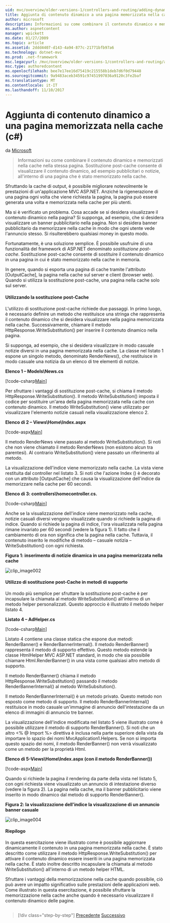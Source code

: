 ```yaml
---
uid: mvc/overview/older-versions-1/controllers-and-routing/adding-dynamic-content-to-a-cached-page-cs
title: Aggiunta di contenuto dinamico a una pagina memorizzata nella cache (c#) | Documenti Microsoft
author: microsoft
description: Informazioni su come combinare il contenuto dinamico e memorizzati nella cache nella stessa pagina. Sostituzione post-cache consente di visualizzare il contenuto dinamico, ad esempio intestazione o di annunci...
ms.author: aspnetcontent
manager: wpickett
ms.date: 01/27/2009
ms.topic: article
ms.assetid: 2ddd4407-d143-4a94-877c-21771bfb97a6
ms.technology: dotnet-mvc
ms.prod: .net-framework
msc.legacyurl: /mvc/overview/older-versions-1/controllers-and-routing/adding-dynamic-content-to-a-cached-page-cs
msc.type: authoredcontent
ms.openlocfilehash: bee7e17ee16d75419c215558b1deb7d6f0d79448
ms.sourcegitcommit: 9a9483aceb34591c97451997036a9120c3fe2baf
ms.translationtype: MT
ms.contentlocale: it-IT
ms.lasthandoff: 11/10/2017
---
```

<a name="adding-dynamic-content-to-a-cached-page-c"></a>Aggiunta di contenuto dinamico a una pagina memorizzata nella cache (c#)
====================
da [Microsoft](https://github.com/microsoft)

> Informazioni su come combinare il contenuto dinamico e memorizzati nella cache nella stessa pagina. Sostituzione post-cache consente di visualizzare il contenuto dinamico, ad esempio pubblicitari o notizie, all'interno di una pagina che è stato memorizzato nella cache.


Sfruttando la cache di output, è possibile migliorare notevolmente le prestazioni di un'applicazione MVC ASP.NET. Anziché la rigenerazione di una pagina ogni volta che viene richiesta la pagina, la pagina può essere generata una volta e memorizzata nella cache per più utenti.

Ma si è verificato un problema. Cosa accade se si desidera visualizzare il contenuto dinamico nella pagina? Si supponga, ad esempio, che si desidera visualizzare un banner pubblicitario nella pagina. Non si desidera banner pubblicitario da memorizzare nella cache in modo che ogni utente vede l'annuncio stesso. Si risulterebbero qualsiasi money in questo modo.

Fortunatamente, è una soluzione semplice. È possibile usufruire di una funzionalità del framework di ASP.NET denominato *sostituzione post-cache*. Sostituzione post-cache consente di sostituire il contenuto dinamico in una pagina in cui è stato memorizzato nella cache in memoria.


In genere, quando si esporta una pagina di cache tramite l'attributo [OutputCache], la pagina nella cache sul server e client (browser web). Quando si utilizza la sostituzione post-cache, una pagina nella cache solo sul server.


#### <a name="using-post-cache-substitution"></a>Utilizzando la sostituzione post-Cache

L'utilizzo di sostituzione post-cache richiede due passaggi. In primo luogo, è necessario definire un metodo che restituisce una stringa che rappresenta il contenuto dinamico che si desidera visualizzare nella pagina memorizzata nella cache. Successivamente, chiamare il metodo HttpResponse.WriteSubstitution() per inserire il contenuto dinamico nella pagina.

Si supponga, ad esempio, che si desidera visualizzare in modo casuale notizie diversi in una pagina memorizzata nella cache. La classe nel listato 1 espone un singolo metodo, denominato RenderNews(), che restituisce in modo casuale una notizia da un elenco di tre elementi di notizie.

**Elenco 1 – Models\News.cs**

[!code-csharp[Main](adding-dynamic-content-to-a-cached-page-cs/samples/sample1.cs)]

Per sfruttare i vantaggi di sostituzione post-cache, si chiama il metodo HttpResponse.WriteSubstitution(). Il metodo WriteSubstitution() imposta il codice per sostituire un'area della pagina memorizzata nella cache con contenuto dinamico. Il metodo WriteSubstitution() viene utilizzato per visualizzare l'elemento notizie casuali nella visualizzazione elenco 2.

**Elenco di 2 – Views\Home\Index.aspx**

[!code-aspx[Main](adding-dynamic-content-to-a-cached-page-cs/samples/sample2.aspx)]

Il metodo RenderNews viene passato al metodo WriteSubstitution(). Si noti che non viene chiamato il metodo RenderNews (non esistono alcun tra parentesi). Al contrario WriteSubstitution() viene passato un riferimento al metodo.

La visualizzazione dell'indice viene memorizzato nella cache. La vista viene restituita dal controller nel listato 3. Si noti che l'azione Index () è decorato con un attributo [OutputCache] che causa la visualizzazione dell'indice da memorizzare nella cache per 60 secondi.

**Elenco di 3: controllers\homecontroller.cs.**

[!code-csharp[Main](adding-dynamic-content-to-a-cached-page-cs/samples/sample3.cs)]

Anche se la visualizzazione dell'indice viene memorizzato nella cache, notizie casuali diversi vengono visualizzate quando si richiede la pagina di indice. Quando si richiede la pagina di indice, l'ora visualizzata nella pagina rimane invariato per 60 secondi (vedere la figura 1). Il fatto che il cambiamento di ora non significa che la pagina nella cache. Tuttavia, il contenuto inserito le modifiche di metodo – casuale notizia – WriteSubstitution() con ogni richiesta.

**Figura 1: inserimento di notizie dinamica in una pagina memorizzata nella cache**

![clip_image002](adding-dynamic-content-to-a-cached-page-cs/_static/image1.jpg)

#### <a name="using-post-cache-substitution-in-helper-methods"></a>Utilizzo di sostituzione post-Cache in metodi di supporto

Un modo più semplice per sfruttare la sostituzione post-cache è per incapsulare la chiamata al metodo WriteSubstitution() all'interno di un metodo helper personalizzati. Questo approccio è illustrato il metodo helper listato 4.

**Listato 4 – AdHelper.cs**

[!code-csharp[Main](adding-dynamic-content-to-a-cached-page-cs/samples/sample4.cs)]

Listato 4 contiene una classe statica che espone due metodi: RenderBanner() e RenderBannerInternal(). Il metodo RenderBanner() rappresenta il metodo di supporto effettivo. Questo metodo estende la classe HtmlHelper MVC ASP.NET standard, in modo che sia possibile chiamare Html.RenderBanner() in una vista come qualsiasi altro metodo di supporto.

Il metodo RenderBanner() chiama il metodo HttpResponse.WriteSubstitution() passando il metodo RenderBannerInternal() al metodo WriteSubsitution().

Il metodo RenderBannerInternal() è un metodo privato. Questo metodo non esposto come metodo di supporto. Il metodo RenderBannerInternal() restituisce in modo casuale un'immagine di annuncio dell'intestazione da un elenco di immagini di annuncio tre banner.

La visualizzazione dell'indice modificata nel listato 5 viene illustrato come è possibile utilizzare il metodo di supporto RenderBanner(). Si noti che un altro &lt;% @ Import %&gt; direttiva è inclusa nella parte superiore della vista da importare lo spazio dei nomi MvcApplication1.Helpers. Se non si importa questo spazio dei nomi, il metodo RenderBanner() non verrà visualizzato come un metodo per la proprietà Html.

**Elenco di 5-Views\Home\Index.aspx (con il metodo RenderBanner())**

[!code-aspx[Main](adding-dynamic-content-to-a-cached-page-cs/samples/sample5.aspx)]

Quando si richiede la pagina il rendering da parte della vista nel listato 5, con ogni richiesta viene visualizzato un annuncio di intestazione diverso (vedere la figura 2). La pagina nella cache, ma il banner pubblicitario viene inserito in modo dinamico dal metodo di supporto RenderBanner().

**Figura 2: la visualizzazione dell'indice la visualizzazione di un annuncio banner casuale**

![clip_image004](adding-dynamic-content-to-a-cached-page-cs/_static/image2.jpg)

#### <a name="summary"></a>Riepilogo

In questa esercitazione viene illustrato come è possibile aggiornare dinamicamente il contenuto in una pagina memorizzata nella cache. È stato descritto come utilizzare il metodo HttpResponse.WriteSubstitution() per attivare il contenuto dinamico essere inseriti in una pagina memorizzata nella cache. È stato inoltre descritto incapsulare la chiamata al metodo WriteSubstitution() all'interno di un metodo helper HTML.

Sfruttare i vantaggi della memorizzazione nella cache quando possibile, ciò può avere un impatto significativo sulle prestazioni delle applicazioni web. Come illustrato in questa esercitazione, è possibile sfruttare la memorizzazione nella cache anche quando è necessario visualizzare il contenuto dinamico delle pagine.

## 

## 

>[!div class="step-by-step"]
[Precedente](improving-performance-with-output-caching-cs.md)
[Successivo](creating-a-controller-cs.md)
